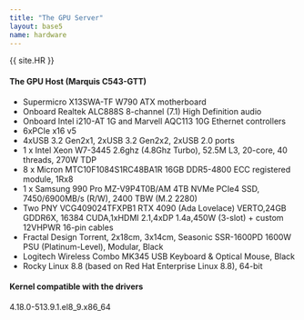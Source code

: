 ```yaml
---
title: "The GPU Server"
layout: base5
name: hardware
---
```


{{ site.HR }}


#### The GPU Host (Marquis C543-GTT)

* Supermicro X13SWA-TF W790 ATX motherboard
* Onboard Realtek ALC888S 8-channel (7.1) High Definition audio
* Onboard Intel i210-AT 1G and Marvell AQC113 10G Ethernet controllers
* 6xPCIe x16 v5
* 4xUSB 3.2 Gen2x1, 2xUSB 3.2 Gen2x2, 2xUSB 2.0 ports
* 1 x Intel Xeon W7-3445 2.6ghz (4.8Ghz Turbo), 52.5M L3, 20-core, 40 threads, 270W TDP
* 8 x Micron MTC10F1084S1RC48BA1R 16GB DDR5-4800 ECC registered module, 1Rx8
* 1 x Samsung 990 Pro MZ-V9P4T0B/AM 4TB NVMe PCIe4 SSD, 7450/6900MB/s (R/W), 2400 TBW (M.2 2280)
* Two PNY VCG409024TFXPB1 RTX 4090 (Ada Lovelace) VERTO,24GB GDDR6X, 16384 CUDA,1xHDMI 2.1,4xDP 1.4a,450W (3-slot) + custom 12VHPWR 16-pin cables
* Fractal Design Torrent, 2x18cm, 3x14cm, Seasonic SSR-1600PD 1600W PSU (Platinum-Level), Modular, Black
* Logitech Wireless Combo MK345 USB Keyboard & Optical Mouse, Black
* Rocky Linux 8.8 (based on Red Hat Enterprise Linux 8.8), 64-bit


#### Kernel compatible with the drivers

4.18.0-513.9.1.el8_9.x86_64
